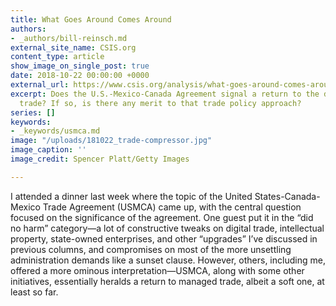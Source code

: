 ```yaml
---
title: What Goes Around Comes Around
authors:
- _authors/bill-reinsch.md
external_site_name: CSIS.org
content_type: article
show_image_on_single_post: true
date: 2018-10-22 00:00:00 +0000
external_url: https://www.csis.org/analysis/what-goes-around-comes-around
excerpt: Does the U.S.-Mexico-Canada Agreement signal a return to the days of managed
  trade? If so, is there any merit to that trade policy approach?
series: []
keywords:
- _keywords/usmca.md
image: "/uploads/181022_trade-compressor.jpg"
image_caption: ''
image_credit: Spencer Platt/Getty Images

---
```

I attended a dinner last week where the topic of the United States-Canada-Mexico Trade Agreement (USMCA) came up, with the central question focused on the significance of the agreement. One guest put it in the “did no harm” category—a lot of constructive tweaks on digital trade, intellectual property, state-owned enterprises, and other “upgrades” I’ve discussed in previous columns, and compromises on most of the more unsettling administration demands like a sunset clause. However, others, including me, offered a more ominous interpretation—USMCA, along with some other initiatives, essentially heralds a return to managed trade, albeit a soft one, at least so far.